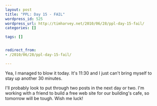```yaml
--- 
layout: post
title: "PPL: Day 15 - FAIL"
wordpress_id: 525
wordpress_url: http://timharvey.net/2010/06/28/ppl-day-15-fail/
categories: []

tags: []


redirect_from:
- /2010/06/28/ppl-day-15-fail/

---
```

Yea, I managed to blow it today. It's 11:30 and I just can't bring myself to stay up another 30 minutes.

I'll probably look to put through two posts in the next day or two. I'm working with a friend to build a free web site for our building's cafe, so tomorrow will be tough. Wish me luck!
